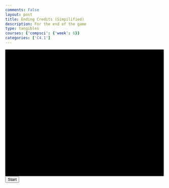 ```yaml
---
comments: False
layout: post
title: Ending Credits (Simpilified)
description: For the end of the game
type: tangibles
courses: {'compsci': {'week': 6}}
categories: ['C4.1']
---
```


<style>
    .container {
        display: block;
        background-color: black;

    }
</style>
<canvas id="credits" class="container" width="500px" height="400px"></canvas>
<button id="startButton">Start</button>
<audio id="audio" src="/Group/audio/2023-10-27-endingCredits.mp3" preload="auto"></audio>

<script>
    const canvas = document.getElementById("credits");
    const ctx = canvas.getContext("2d");
    ctx.save(); //for resetting the context later
    var scrollY = 0;

    // Credits Text
    function text(text, yOffset, modifiers, xOffset) {
        if (xOffset == null){xOffset = canvas.width/2};
        ctx.restore();
        if (modifiers == null){ //default
            ctx.font = "14px Arial";
            ctx.textAlign = "center"
            ctx.fillStyle = "white";
        }
        else{ //if the object exists
            for(const [key,value] of Object.entries(modifiers)){ //loop through entries
                ctx[key]=value; //set the context changes (ex:{fillStyle:"red"} will set ctx.fillStyle to red)
            } 
        }
        ctx.fillText(text,xOffset,scrollY-yOffset); //draw text at middle, and draw y with scroll and offset
    };
    function addText() { //Text,Offset
        text("Created By", 400);
        text("Sean Nakagawa", -450);
        text("Trystan Schmits", -500);
        text("Zafeer Ahmed", -550);
        text("Spencer Lyons", -600);
        text("Created By", 0);
        text("Sean Nakagawa", 50,{font:"18px Arial",fillStyle:"red"});
        var gradient = ctx.createLinearGradient(0,0,canvas.width,canvas.height); //create a gradient starting top left, ending bottom right
        gradient.addColorStop(0.25,"blue"); //add colors
        gradient.addColorStop(.5,"white");
        gradient.addColorStop(.75,"blue");
        text("Trystan Schmits", 100, {font:"700 24px cursive",fillStyle:gradient});
        var gradient3 = ctx.createLinearGradient(0,0,0,canvas.height); //create a gradient starting top left, ending bottom right
        gradient3.addColorStop(.75, "green"); //add colors
        gradient3.addColorStop(.25,"#66FF99");
        text("Zafeer Ahmed", 150,{font:"bold 20px cursive",fillStyle:gradient3});
        var gradient2 = ctx.createLinearGradient(0,0,0,canvas.height); //create a gradient starting top left, ending bottom right
        gradient2.addColorStop(.75, "white"); //add colors
        gradient2.addColorStop(.25,"black");
        text("Spencer Lyons", 200,{font:"16px Arial",fillStyle:gradient2});
    };
    var fps = 24;
    function update() {
        ctx.clearRect(0,0,canvas.width,canvas.height);
        addText();
        scrollY += 1;
        setTimeout(requestAnimationFrame(update),1000/(fps));
    };
    startButton.addEventListener("click", function() {
        startButton.style.display = "none";
        audio.play();
        update();
    });
</script>